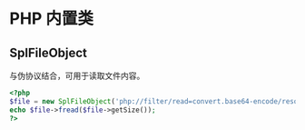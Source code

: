 # PHP 内置类

## SplFileObject

与伪协议结合，可用于读取文件内容。

```php
<?php
$file = new SplFileObject('php://filter/read=convert.base64-encode/resource=/etc/passwd');
echo $file->fread($file->getSize());
?>
```
